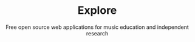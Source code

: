 ---
title: Explore
subtitle: Free open source web applications for music education and independent research
list: apps
cover: apps/table.png
tags: main
order: 20
---